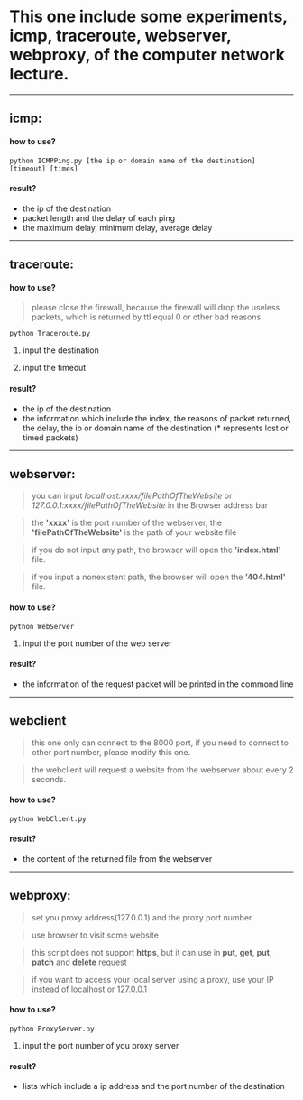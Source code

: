 # This one include some experiments, icmp, traceroute, webserver, webproxy, of the computer network lecture.

---  

## icmp:

#### how to use?

```
python ICMPPing.py [the ip or domain name of the destination] [timeout] [times]

```

#### result?

- the ip of the destination
- packet length and the delay of each ping
- the maximum delay, minimum delay, average delay

---  

## traceroute:

#### how to use?

> please close the firewall, because the firewall will drop the useless packets, which is returned by ttl equal 0 or other bad reasons.

```
python Traceroute.py
```

1. input the destination

2. input the timeout

#### result?

- the ip of the destination
- the information which include the index, the reasons of packet returned, the delay, the ip or domain name of the destination (* represents lost or timed packets)

---  

## webserver:

> you can input _localhost:xxxx/filePathOfTheWebsite_ or  _127.0.0.1:xxxx/filePathOfTheWebsite_  in the Browser address bar

> the __'xxxx'__ is the port number of the webserver, the __'filePathOfTheWebsite'__ is the path of your website file

> if you do not input any path, the browser will open the __'index.html'__ file.

> if you input a nonexistent path, the browser will open the __'404.html'__ file.

#### how to use?

```
python WebServer

```
1. input the port number of the web server

#### result?

- the information of the request packet will be printed in the commond line

---  

## webclient

> this one only can connect to the 8000 port, if you need to connect to other port number, please modify this one.

> the webclient will request a website from the webserver about every 2 seconds.

#### how to use?

```
python WebClient.py
```

#### result?

- the content of the returned file from the webserver

---  

## webproxy:

> set you proxy address(127.0.0.1) and the proxy port number

> use browser to visit some website

> this script does not support __https__, but it can use in __put__, __get__, __put__, __patch__ and __delete__ request

> if you want to access your local server using a proxy, use your IP instead of localhost or 127.0.0.1

#### how to use?

```
python ProxyServer.py
```

1. input the port number of you proxy server

#### result?

- lists which include a ip address and the port number of the destination

